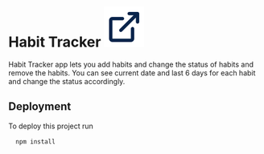 
# Habit Tracker [![](https://raw.githubusercontent.com/vishal400/habit-tracker/cb68e95102ddaa4f659830069f1eb9d36d956692/assets/images/external-link-svgrepo-com.svg)](https://habit-tracker-k6nc.onrender.com/)

Habit Tracker app lets you add habits and change the status of habits and remove the habits. You can see current date and last 6 days for each habit and change the status accordingly.




## Deployment

To deploy this project run

```bash
  npm install
```

